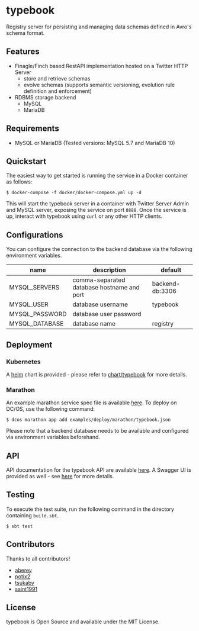# typebook
Registry server for persisting and managing data schemas defined in Avro's schema format.


## Features
* Finagle/Finch based RestAPI implementation hosted on a Twitter HTTP Server
  * store and retrieve schemas
  * evolve schemas (supports semantic versioning, evolution rule definition and enforcement)
* RDBMS storage backend
  * MySQL
  * MariaDB



## Requirements
* MySQL or MariaDB (Tested versions: MySQL 5.7 and MariaDB 10)



## Quickstart
The easiest way to get started is running the service in a Docker container as follows:

```
$ docker-compose -f docker/docker-compose.yml up -d
```

This will start the typebook server in a container with Twitter Server Admin and MySQL server, exposing the service on port `8888`.
Once the service is up, interact with typebook using `curl` or any other HTTP clients.



## Configurations
You can configure the connection to the backend database via the following environment variables.

| name           | description                                 | default                      |
| -------------- | ------------------------------------------- | ---------------------------- |
| MYSQL_SERVERS  | comma-separated database hostname and port  | backend-db:3306              |
| MYSQL_USER     | database username                           | typebook                     |
| MYSQL_PASSWORD | database user password                      |                              |
| MYSQL_DATABASE | database name                               | registry



## Deployment

### Kubernetes
A [helm](https://docs.helm.sh) chart is provided -
please refer to [chart/typebook](charts/typebook) for more details.


### Marathon
An example marathon service spec file is available [here](examples/deploy/marathon/typebook.json).
To deploy on DC/OS, use the following command:

```
$ dcos marathon app add examples/deploy/marathon/typebook.json
```

Please note that a backend database needs to be available and configured via environment variables beforehand.




## API
API documentation for the typebook API are available [here](server).
A Swagger UI is provided as well - see [here](docs) for more details.



## Testing
To execute the test suite, run the following command in the directory containing `build.sbt`.
```
$ sbt test
```


## Contributors
Thanks to all contributors!
- [aberey](https://github.com/aberey)
- [potix2](https://github.com/potix2)
- [tsukaby](https://github.com/tsukaby)
- [saint1991](https://github.com/saint1991)



## License
typebook is Open Source and available under the MIT License.
